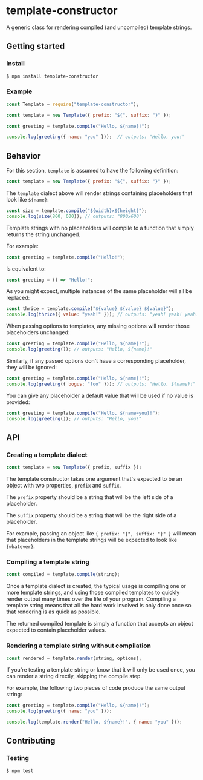 # template-constructor

A generic class for rendering compiled (and uncompiled) template strings.

## Getting started

### Install

```bash
$ npm install template-constructor
```

### Example

```js
const Template = require("template-constructor");

const template = new Template({ prefix: "${", suffix: "}" });

const greeting = template.compile("Hello, ${name}!");

console.log(greeting({ name: "you" }));  // outputs: "Hello, you!"
```

## Behavior

For this section, `template` is assumed to have the following
definition:

```js
const template = new Template({ prefix: "${", suffix: "}" });
```

The `template` dialect above will render strings containing
placeholders that look like `${name}`:

```js
const size = template.compile("${width}x${height}");
console.log(size(800, 600)); // outputs: "800x600"
```

Template strings with no placeholders will compile to a function that
simply returns the string unchanged.

For example:

```js
const greeting = template.compile("Hello!");
```

Is equivalent to:

```js
const greeting = () => "Hello!";
```

As you might expect, multiple instances of the same placeholder will
all be replaced:

```js
const thrice = template.compile("${value} ${value} ${value}");
console.log(thrice({ value: "yeah!" })); // outputs: "yeah! yeah! yeah!"
```

When passing options to templates, any missing options will render
those placeholders unchanged:

```js
const greeting = template.compile("Hello, ${name}!");
console.log(greeting()); // outputs: "Hello, ${name}!"
```

Similarly, if any passed options don't have a corresponding
placeholder, they will be ignored:

```js
const greeting = template.compile("Hello, ${name}!");
console.log(greeting({ bogus: "foo" })); // outputs: "Hello, ${name}!"
```

You can give any placeholder a default value that will be used if no
value is provided:

```js
const greeting = template.compile("Hello, ${name=you}!");
console.log(greeting()); // outputs: "Hello, you!"
```

## API

### Creating a template dialect

```js
const template = new Template({ prefix, suffix });
```

The template constructor takes one argument that's expected to be an
object with two properties, `prefix` and `suffix`.

The `prefix` property should be a string that will be the left side of
a placeholder.

The `suffix` property should be a string that will be the right side
of a placeholder.

For example, passing an object like `{ prefix: "{", suffix: "}" }`
will mean that placeholders in the template strings will be expected
to look like `{whatever}`.

### Compiling a template string

```js
const compiled = template.compile(string);
```

Once a template dialect is created, the typical usage is compiling one
or more template strings, and using those compiled templates to
quickly render output many times over the life of your program.
Compiling a template string means that all the hard work involved is
only done once so that rendering is as quick as possible.

The returned compiled template is simply a function that accepts an
object expected to contain placeholder values.

### Rendering a template string without compilation

```js
const rendered = template.render(string, options);
```

If you're testing a template string or know that it will only be used
once, you can render a string directly, skipping the compile step.

For example, the following two pieces of code produce the same output
string:

```js
const greeting = template.compile("Hello, ${name}!");
console.log(greeting({ name: "you" }));
```

```js
console.log(template.render("Hello, ${name}!", { name: "you" }));
```

## Contributing

### Testing

```bash
$ npm test
```

